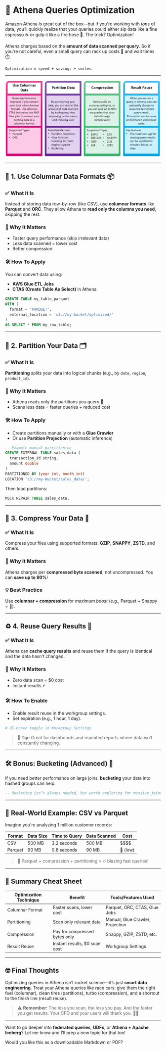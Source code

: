 # 💸 Athena Queries Optimization

Amazon Athena is great out of the box—but if you're working with _tons_ of data, you’ll quickly realize that your queries could either sip data like a fine espresso ☕️ or gulp it like a fire hose 🌊. The trick? Optimization!

Athena charges based on the **amount of data scanned per query**. So if you're not careful, even a small query can rack up costs 💸 and wait times ⏱️.

`Optimization = speed + savings + smiles`.

---

<div style="text-align: center;"><img src="images/optimizing-athena-queries.png" style="border-radius: 15px;" alt="Optimizing Athena Queries"></div>

---

## 🧱 1. Use Columnar Data Formats 📦

### ✅ What It Is

Instead of storing data row-by-row (like CSV), use **columnar formats** like **Parquet** and **ORC**. They allow Athena to **read only the columns you need**, skipping the rest.

### 🚀 Why It Matters

- Faster query performance (skip irrelevant data)
- Less data scanned = lower cost
- Better compression

### 🛠️ How To Apply

You can convert data using:

- **AWS Glue ETL Jobs**
- **CTAS (Create Table As Select)** in Athena

```sql
CREATE TABLE my_table_parquet
WITH (
  format = 'PARQUET',
  external_location = 's3://my-bucket/optimized/'
)
AS SELECT * FROM my_raw_table;
```

---

## 🧩 2. Partition Your Data 🗂️

### ✅ What It Is

**Partitioning** splits your data into logical chunks (e.g., by `date`, `region`, `product_id`).

### 🚀 Why It Matters

- Athena reads only the partitions you query 🎯
- Scans less data = faster queries + reduced cost

### 🛠️ How To Apply

- Create partitions manually or with a **Glue Crawler**
- Or use **Partition Projection** (automatic inference)

```sql
-- Example manual partitioning
CREATE EXTERNAL TABLE sales_data (
  transaction_id string,
  amount double
)
PARTITIONED BY (year int, month int)
LOCATION 's3://my-bucket/sales_data/';
```

Then load partitions:

```sql
MSCK REPAIR TABLE sales_data;
```

---

## 🧃 3. Compress Your Data 💾

### ✅ What It Is

Compress your files using supported formats: **GZIP**, **SNAPPY**, **ZSTD**, and others.

### 🚀 Why It Matters

Athena charges per **compressed byte scanned**, not uncompressed. You can **save up to 90%**!

### 💡 Best Practice

Use **columnar + compression** for _maximum boost_ (e.g., Parquet + Snappy = 🥰).

---

## ♻️ 4. Reuse Query Results 🧠

### ✅ What It Is

Athena can **cache query results** and reuse them if the query is identical and the data hasn't changed.

### 🚀 Why It Matters

- Zero data scan = \$0 cost
- Instant results ⚡️

### 🛠️ How To Enable

- Enable result reuse in the workgroup settings.
- Set expiration (e.g., 1 hour, 1 day).

```bash
# UI-based toggle in Workgroup Settings
```

> 📌 **Tip:** Great for dashboards and repeated reports where data isn’t constantly changing.

---

## 🛠️ Bonus: Bucketing (Advanced) 🎲

If you need better performance on large joins, **bucketing** your data into hashed groups can help.

```sql
-- Bucketing isn’t always needed, but worth exploring for massive joins
```

---

## 🔬 Real-World Example: CSV vs Parquet

Imagine you're analyzing 1 million customer records:

| Format  | Data Size | Time to Query | Data Scanned | Cost     |
| ------- | --------- | ------------- | ------------ | -------- |
| CSV     | 500 MB    | 3.2 seconds   | 500 MB       | \$\$\$\$ |
| Parquet | 90 MB     | 0.8 seconds   | 90 MB        | 💸 (low) |

> 🧪 Parquet + compression + partitioning = 🔥 blazing fast queries!

---

## 🎯 Summary Cheat Sheet

| Optimization Technique | Benefit                        | Tools/Features Used              |
| ---------------------- | ------------------------------ | -------------------------------- |
| Columnar Format        | Faster scans, lower cost       | Parquet, ORC, CTAS, Glue Jobs    |
| Partitioning           | Scan only relevant data        | Manual, Glue Crawler, Projection |
| Compression            | Pay for compressed bytes only  | Snappy, GZIP, ZSTD, etc.         |
| Result Reuse           | Instant results, \$0 scan cost | Workgroup Settings               |

---

## 🤓 Final Thoughts

Optimizing queries in Athena isn’t rocket science—it’s just **smart data engineering**. Treat your Athena queries like race cars: give them the right fuel (columnar), clean tires (partitions), turbo (compression), and a shortcut to the finish line (result reuse).

> ⚠️ **Remember:** The less you scan, the less you pay. And the faster you get results. Your CFO and your users will thank you. 💸💙

---

Want to go deeper into **federated queries**, **UDFs**, or **Athena + Apache Iceberg**? Let me know and I’ll prep a new topic for that too!

Would you like this as a downloadable Markdown or PDF?
